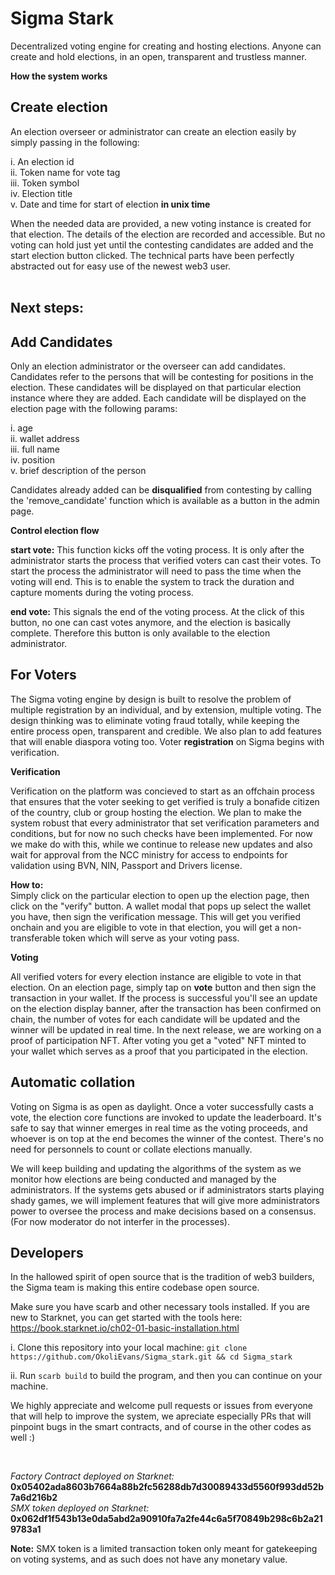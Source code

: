 # Sigma Stark
Decentralized voting engine for creating and hosting elections. Anyone can create and hold elections, in an open, transparent and trustless manner. 

**How the system works**
## Create election
An election overseer or administrator can create an election easily by simply passing in the following: 

i. An election id <br/>
ii. Token name for vote tag <br/>
iii. Token symbol <br/>
iv. Election title <br/>
v. Date and time for start of election **in unix time** <br/>

When the needed data are provided, a new voting instance is created for that election. The details of the election are recorded and accessible. But no voting can hold just yet until the contesting candidates are added and the start election button clicked. The technical parts have been perfectly abstracted out for easy use of the newest web3 user.
</br>
</br>
## Next steps:

## Add Candidates
Only an election administrator or the overseer can add candidates. Candidates refer to the persons that will be contesting for positions in the election. These candidates will be displayed on that particular election instance where they are added.
Each candidate will be displayed on the election page with the following params:

i. age <br/>
ii. wallet address <br/>
iii. full name <br/>
iv. position <br/>
v. brief description of the person <br/>

Candidates already added can be **disqualified** from contesting by calling the 'remove_candidate' function which is available as a button in the admin page.

**Control election flow**

**start vote:** This function kicks off the voting process. It is only after the administrator starts the process that verified voters can cast their votes. To start the process the administrator will need to pass the time when the voting will end. This is to enable the system to track the duration and capture moments during the voting process.

**end vote:** This signals the end of the voting process. At the click of this button, no one can cast votes anymore, and the election is basically complete. Therefore this button is only available to the election administrator.


## For Voters

The Sigma voting engine by design is built to resolve the problem of multiple registration by an individual, and by extension, multiple voting. The design thinking was to eliminate voting fraud totally, while keeping the entire process open, transparent and credible. We also plan to add features that will enable diaspora voting too. Voter **registration** on Sigma begins with verification.

**Verification** <br/>

Verification on the platform was concieved to start as an offchain process that ensures that the voter seeking to get verified is truly a bonafide citizen of the country, club or group hosting the election. We plan to make the system robust that every administrator that set verification parameters and conditions, but for now no such checks have been implemented. For now we make do with this, while we continue to release new updates and also wait for approval from the NCC ministry for access to endpoints for validation using BVN, NIN, Passport and Drivers license.

**How to:** <br/>
Simply click on the particular election to open up the election page, then click on the "verify" button. A wallet modal that pops up select the wallet you have, then sign the verification message. This will get you verified onchain and you are eligible to vote in that election, you will get a non-transferable token which will serve as your voting pass. 


**Voting**

All verified voters for every election instance are eligible to vote in that election. On an election page, simply tap on **vote** button and then sign the transaction in your wallet. If the process is successful you'll see an update on the election display banner, after the transaction has been confirmed on chain, the number of votes for each candidate will be updated and the winner will be updated in real time.
In the next release, we are working on a proof of participation NFT. After voting you get a "voted" NFT minted to your wallet which serves as a proof that you participated in the election.


## Automatic collation

Voting on Sigma is as open as daylight. Once a voter successfully casts a vote, the election core functions are invoked to update the leaderboard. It's safe to say that winner emerges in real time as the voting proceeds, and whoever is on top at the end becomes the winner of the contest. There's no need for personnels to count or collate elections manually. 

We will keep building and updating the algorithms of the system as we monitor how elections are being conducted and managed by the administrators. If the systems gets abused or if administrators starts playing shady games, we will implement features that will give more administrators power to oversee the process and make decisions based on a consensus. (For now moderator do not interfer in the processes).


## Developers

In the hallowed spirit of open source that is the tradition of web3 builders, the Sigma team is making this entire codebase open source. 

Make sure you have scarb and other necessary tools installed. If you are new to Starknet, you can get started with the tools here: https://book.starknet.io/ch02-01-basic-installation.html  

i. Clone this repository into your local machine: ```git clone https://github.com/OkoliEvans/Sigma_stark.git && cd Sigma_stark```

ii. Run ```scarb build``` to build the program, and then you can continue on your machine.


We highly appreciate and welcome pull requests or issues from everyone that will help to improve the system, we apreciate especially PRs that will pinpoint bugs in the smart contracts, and of course in the other codes as well :)

<br/>

*Factory Contract deployed on Starknet:* **0x05402ada8603b7664a88b2fc56288db7d30089433d5560f993dd52b7a6d216b2** </br>
*SMX token deployed on Starknet:* **0x062df1f543b13e0da5abd2a90910fa7a2fe44c6a5f70849b298c6b2a219783a1**

**Note:** SMX token is a limited transaction token only meant for gatekeeping on voting systems, and as such does not have any monetary value.





